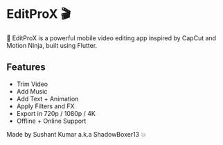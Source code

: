 # EditProX 🎬

🎉 EditProX is a powerful mobile video editing app inspired by CapCut and Motion Ninja, built using Flutter.

## Features
- Trim Video
- Add Music
- Add Text + Animation
- Apply Filters and FX
- Export in 720p / 1080p / 4K
- Offline + Online Support

Made by Sushant Kumar a.k.a ShadowBoxer13 💥
